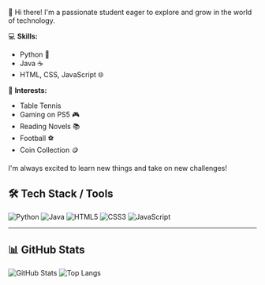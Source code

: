 👋 Hi there! I'm a passionate student eager to explore and grow in the world of technology.

💻 **Skills:**  
- Python 🐍  
- Java ☕  
- HTML, CSS, JavaScript 🌐

🏓 **Interests:**  
- Table Tennis  
- Gaming on PS5 🎮  
- Reading Novels 📚  
- Football ⚽  
- Coin Collection 🪙

I'm always excited to learn new things and take on new challenges!

## 🛠️ Tech Stack / Tools

![Python](https://img.shields.io/badge/Python-3776AB?style=for-the-badge&logo=python&logoColor=white)
![Java](https://img.shields.io/badge/Java-007396?style=for-the-badge&logo=java&logoColor=white)
![HTML5](https://img.shields.io/badge/HTML5-E34F26?style=for-the-badge&logo=html5&logoColor=white)
![CSS3](https://img.shields.io/badge/CSS3-1572B6?style=for-the-badge&logo=css3&logoColor=white)
![JavaScript](https://img.shields.io/badge/JavaScript-F7DF1E?style=for-the-badge&logo=javascript&logoColor=black)

---

## 📊 GitHub Stats

![GitHub Stats](https://github-readme-stats.vercel.app/api?username=hashbrown3301&show_icons=true&theme=radical)
![Top Langs](https://github-readme-stats.vercel.app/api/top-langs/?username=hashbrown3301&layout=compact&theme=radical)
